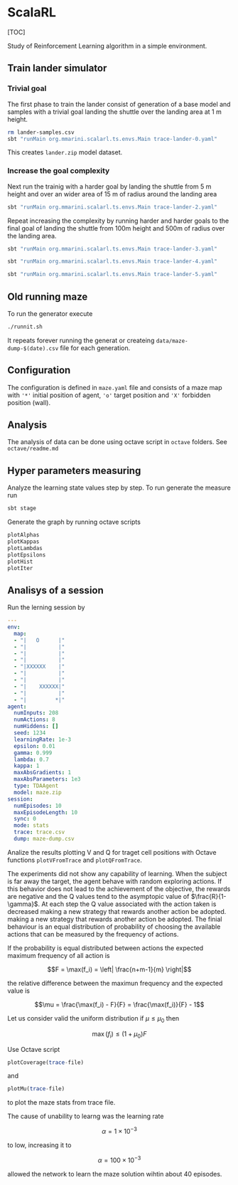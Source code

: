 # ScalaRL

[TOC]

Study of Reinforcement Learning algorithm in a simple environment.

## Train lander simulator

### Trivial goal

The first phase to train the lander consist of generation of a base model and samples with a trivial goal landing the shuttle over the landing area at 1 m height.

```bash
rm lander-samples.csv
sbt "runMain org.mmarini.scalarl.ts.envs.Main trace-lander-0.yaml"
```

This creates `lander.zip` model dataset.

### Increase the goal complexity

Next run the trainig with a harder goal by landing the shuttle from 5 m height and over an wider area of 15 m of radius around the landing area

```bash
sbt "runMain org.mmarini.scalarl.ts.envs.Main trace-lander-2.yaml"
```

Repeat increasing the complexity by running harder and harder goals to the final goal of landing the shuttle from 100m height and 500m of radius over the landing area.

```bash
sbt "runMain org.mmarini.scalarl.ts.envs.Main trace-lander-3.yaml"

sbt "runMain org.mmarini.scalarl.ts.envs.Main trace-lander-4.yaml"

sbt "runMain org.mmarini.scalarl.ts.envs.Main trace-lander-5.yaml"
```

## Old running maze

To run the generator execute

```bash
./runnit.sh
```

It repeats forever running the generat
or createing `data/maze-dump-$(date).csv` file for each generation.

## Configuration

The configuration is defined in `maze.yaml` file and consists of a maze map with `'*'` initial position of agent, `'o'` target position and `'X'` forbidden position (wall).

## Analysis

The analysis of data can be done using octave script in `octave` folders.
See `octave/readme.md`

## Hyper parameters measuring

Analyze the learning state values step by step.
To run generate the measure run

```bash
sbt stage
```

Generate the graph by running octave scripts

```octave
plotAlphas
plotKappas
plotLambdas
plotEpsilons
plotHist
plotIter
```

## Analisys of a session

Run the lerning session by

```yaml
---
env:
  map:
  - "|   O      |"
  - "|          |"
  - "|          |"
  - "|          |"
  - "|XXXXXX    |"
  - "|          |"
  - "|          |"
  - "|    XXXXXX|"
  - "|          |"
  - "|         *|"
agent:
  numInputs: 208
  numActions: 8
  numHiddens: []
  seed: 1234
  learningRate: 1e-3
  epsilon: 0.01
  gamma: 0.999
  lambda: 0.7
  kappa: 1
  maxAbsGradients: 1
  maxAbsParameters: 1e3
  type: TDAAgent
  model: maze.zip
session:
  numEpisodes: 10
  maxEpisodeLength: 10
  sync: 0
  mode: stats
  trace: trace.csv
  dump: maze-dump.csv
```

Analize the results plotting V and Q for traget cell positions with Octave functions `plotVFromTrace` and `plotQFromTrace`.

The experiments did not show any capability of learning. When the subject is far away the target, the agent behave with random exploring actions. If this behavior does not lead to the achievement of the objective, the rewards are negative and the Q values ​​tend to the asymptopic value of $\frac{R}{1-\gamma}$.
At each step the Q value associated with the action taken is decreased making a new strategy that rewards another action be adopted.
making a new strategy that rewards another action be adopted.
The finial behaviour is an equal distribution of probability of choosing the available actions that can be measured by the frequency of actions.

 If the probability is equal distributed between actions the expected  maximum frequency of all action is

 ```math
 F = \max(f_i) = \left| \frac{n+m-1}{m} \right|
 ```

the relative difference between the maximun frequency and the expected value is

```math
\mu = \frac{\max(f_i) - F}{F} = \frac{\max(f_i)}{F} - 1
```

Let us consider valid the uniform distribution if $\mu \le \mu_0$ then

```math
\max(f_i) \le (1+\mu_0) F
```

Use Octave script 

```octave
plotCoverage(trace-file)
```

and

```octave
plotMu(trace-file)
```

to plot the maze stats from trace file.

The cause of unability to learng was the learning rate

```math
  \alpha = 1 \times 10^{-3}
```

to low, increasing it to
```math
\alpha = 100 \times 10^{-3}
```
allowed the network to learn the maze solution wihtin about 40 episodes.